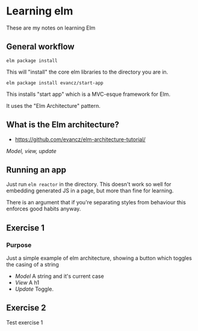 # Learning elm

These are my notes on learning Elm

## General workflow

    elm package install

This will "install" the core elm libraries to the directory you are in.

    elm package install evancz/start-app

This installs "start app" which is a MVC-esque framework for Elm.

It uses the "Elm Architecture" pattern.

## What is the Elm architecture?

- https://github.com/evancz/elm-architecture-tutorial/

*Model, view, update*

## Running an app

Just run `elm reactor` in the directory. This doesn't work so well for embedding generated JS in a page, but more than fine for learning.

There is an argument that if you're separating styles from behaviour this enforces good habits anyway.


## Exercise 1

### Purpose
Just a simple example of elm architecture, showing a button which toggles the casing of a string

- *Model* A string and it's current case
- *View* A h1
- *Update* Toggle.

## Exercise 2

Test exercise 1

